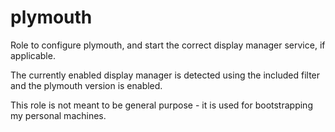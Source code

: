 # plymouth

Role to configure plymouth, and start the correct display manager service, if applicable.

The currently enabled display manager is detected using the included filter and the plymouth version is enabled.

This role is not meant to be general purpose - it is used for bootstrapping my personal machines.
